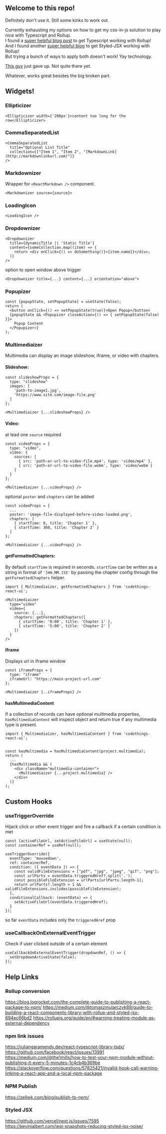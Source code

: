 ## Welcome to this repo!    
Definitely don't use it.  Still some kinks to work out.

Currently exhausting my options on how to get my css-in-js solution to play nice with Typescript and Rollup.    
I found a [super helpful blog post](https://blog.logrocket.com/the-complete-guide-to-publishing-a-react-package-to-npm/) to get Typescript working with Rollup!   
And I found another [super helpful blog](https://medium.com/@tomaszmularczyk89/guide-to-building-a-react-components-library-with-rollup-and-styled-jsx-694ec66bd2) to get Styled-JSX working with Rollup!    
But trying a bunch of ways to apply both doesn't work!  Yay technology.    

[This guy](https://github.com/vercel/next.js/issues/7595) just gave up.  Not quite there yet.      

Whatever, works great besides the big broken part.  

## Widgets!
### Ellipticizer
```
<Ellipticizer width={'200px'}>content too long for the row</Ellipticizer>
```

### CommaSeparatedList
```
<CommaSeparatedList 
  title="Optional List Title"
  collection={["Item 1", "Item 2", "[MarkdownLink](http://markdownlinkurl.com)"]} 
/>
```

### Markdownizer
Wrapper for `<ReactMarkdown />` component.
```
<Markdownizer source={source}>
```

### LoadingIcon
```
<LoadingIcon />
```

### Dropdownizer
```
<Dropdownizer 
  title={dynamicTitle || 'Static Title'}
  content={someCollection.map((item) => { 
    return <div onClick={() => doSomething()}>{item.name}}</div>;
  )}
/>
```

option to open window above trigger
```
<Dropdownizer title={...} content={...} orientation="above">
```

### Popupizer
```
const [popupState, setPopupState] = useState(false);
return (
  <button onClick={() => setPopupState(true)}>Open Popup</button>
  {popupState && <Popupizer closeAction={() => { setPopupState(false) }}>
    Popup Content
  </Popupizer>}
);
```

### Multimediaizer
Multimedia can display an image slideshow, iframe, or video with chapters.       

#### Slideshow:
```
const slideshowProps = {
  type: "slideshow"
  images: [
    'path-to-image1.jpg',
    'https://www.site.com/image-file.png'
  ]
};

<Multimediaizer {...slideshowProps} />
```

#### Video: 
at lead one `source` required   
```
const videoProps = {
  type: "video",
  video: {
    sources: [
      { src: 'path-or-url-to-video-file.mp4', type: 'video/mp4' },
      { src: 'path-or-url-to-video-file.webm', type: 'video/webm }
    ]
  }
};

<Multimediaizer {...videoProps} />
```

optional `poster` and `chapters` can be added
```
const videoProps = {
  ...
  poster: 'image-file-displayed-before-video-loaded.png',
  chapters: [
    { startTime: 0, title: 'Chapter 1' },
    { startTime: 360, title: 'Chapter 2' }
  ]
};

<Multimediaizer {...videoProps} />
```

#### getFormattedChapters: 
By default `startTime` is required in seconds. `startTime` can be written as a string in format of `'[HH.MM.]SS'` by passing the chapter config through the `getFormattedChapters` helper.
```
import { Multimediaizer, getFormattedChapters } from 'codethings-react-ui';

<Multimediaizer
  type="video"
  video={
    source: {...},
    chapters: getFormattedChapters([
      { startTime: '0:00', title: 'Chapter 1' },
      { startTime: '5:00', title: 'Chapter 2' }
    ])
  } 
/>
```

#### Iframe
Displays url in iframe window
```
const iframeProps = {
  type: "iframe"
  iframeUrl: "https://main-project-url.com"
};

<Multimediaizer {..iframeProps} />
```

#### hasMultimediaContent
If a collection of records can have optional multimedia properties, `hasMultimediaContent` will inspect object and return true if any multimedia type is present.
```
import { Multimediaizer, hasMultimediaContent } from 'codethings-react-ui';


const hasMultimedia = hasMultimediaContent(project.multimedia);
return (
  ...
  {hasMultimedia && ( 
    <div className="multimedia-container">
      <Multimediaizer {...project.multimedia} />
    </div>
  )}
);
```

## Custom Hooks
### useTriggerOverride
Hijack click or other event trigger and fire a callback if a certain condition is met

```
const [activeFileUrl, setActiveFileUrl] = useState(null);
const containerRef = useRef(null);

useTriggerOverride({ 
  eventType: 'mousedown', 
  ref: containerRef, 
  condition: ({ eventData }) => {
    const validFileExtensions = ["pdf", "jpg", "jpeg", "gif", "png"]; 
    const urlParts = eventData.triggeredHref?.split('.');
    const possibleFileExtension = urlParts[urlParts.length-1];
    return urlParts?.length > 1 && validFileExtensions.includes(possibleFileExtension);
  },
  conditionalCallback: (eventData) => {
    setActiveFileUrl(eventData.triggeredHref);
  }
});
```
so far `eventData` includes only the `triggeredHref` prop

### useCallbackOnExternalEventTrigger
Check if user clicked outside of a certain element 
```
useCallbackOnExternalEventTrigger(dropdownRef, () => {
  setDropdownActiveState(false);
});
```


## Help Links
### Rollup conversion
https://blog.logrocket.com/the-complete-guide-to-publishing-a-react-package-to-npm/
https://medium.com/@tomaszmularczyk89/guide-to-building-a-react-components-library-with-rollup-and-styled-jsx-694ec66bd2
https://rollupjs.org/guide/en/#warning-treating-module-as-external-dependency

### npm link issues
https://juliangaramendy.dev/react-typescript-library-tsdx/
https://github.com/facebook/react/issues/13991
https://medium.com/@the1mills/how-to-test-your-npm-module-without-publishing-it-every-5-minutes-1c4cb4b369be
https://stackoverflow.com/questions/57825421/invalid-hook-call-warning-linking-a-react-app-and-a-local-npm-package

### NPM Publish
https://zellwk.com/blog/publish-to-npm/

### Styled JSX
https://github.com/vercel/next.js/issues/7595    
https://kevinjalbert.com/jest-snapshots-reducing-styled-jsx-noise/